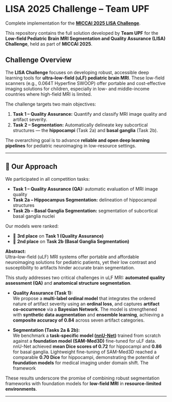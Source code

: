 # LISA 2025 Challenge – Team UPF

Complete implementation for the **[MICCAI 2025 LISA Challenge](https://www.synapse.org/Synapse:syn65670170/wiki/631438)**.

This repository contains the full solution developed by **Team UPF** for the **Low-field Pediatric Brain MRI Segmentation and Quality Assurance (LISA) Challenge**, held as part of **MICCAI 2025**.

## Challenge Overview

The **LISA Challenge** focuses on developing robust, accessible deep learning tools for **ultra–low-field (uLF) pediatric brain MRI**. These low-field scanners (e.g., 0.064T Hyperfine SWOOP) offer portable and cost-effective imaging solutions for children, especially in low- and middle-income countries where high-field MRI is limited.

The challenge targets two main objectives:
1. **Task 1 – Quality Assurance:** Quantify and classify MRI image quality and artifact severity.  
2. **Task 2 – Segmentation:** Automatically delineate key subcortical structures — the **hippocampi** (Task 2a) and **basal ganglia** (Task 2b).

The overarching goal is to advance **reliable and open deep learning pipelines** for pediatric neuroimaging in low-resource settings.

---

## 🧩 Our Approach

We participated in all competition tasks:

- **Task 1 – Quality Assurance (QA):** automatic evaluation of MRI image quality  
- **Task 2a – Hippocampus Segmentation:** delineation of hippocampal structures  
- **Task 2b – Basal Ganglia Segmentation:** segmentation of subcortical basal ganglia nuclei  

Our models were ranked:
- 🥉 **3rd place** on **Task 1 (Quality Assurance)**
- 🥈 **2nd place** on **Task 2b (Basal Ganglia Segmentation)**  
  
**Abstract:**  
Ultra–low-field (uLF) MRI systems offer portable and affordable neuroimaging solutions for pediatric patients, yet their low contrast and susceptibility to artifacts hinder accurate brain segmentation.  

This study addresses two critical challenges in uLF MRI: **automated quality assessment (QA)** and **anatomical structure segmentation**.

- **Quality Assurance (Task 1):**  
  We propose a **multi-label ordinal model** that integrates the ordered nature of artifact severity using an **ordinal loss**, and captures **artifact co-occurrence** via a **Bayesian Network**. The model is strengthened with **synthetic data augmentation** and **ensemble learning**, achieving a **composite accuracy of 0.84** across seven artifact categories.

- **Segmentation (Tasks 2a & 2b):**  
  We benchmark a **task-specific model ([nnU-Net](https://github.com/MIC-DKFZ/nnUNet))** trained from scratch against a **foundation model (SAM-Med3D)** fine-tuned for uLF data.  
  nnU-Net achieved **mean Dice scores of 0.72** for hippocampi and **0.86** for basal ganglia. Lightweight fine-tuning of SAM-Med3D reached a comparable **0.70 Dice** for hippocampi, demonstrating the potential of **foundation models** for medical imaging under domain shift.
  The  framework

These results underscore the promise of combining robust segmentation frameworks with foundation models for **low-field MRI** in **resource-limited environments**.

---
